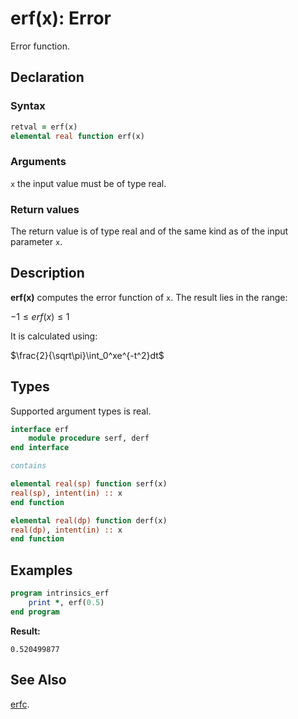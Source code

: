 # erf(x): Error

Error function.

## Declaration

### Syntax

```fortran
retval = erf(x)
elemental real function erf(x)
```

### Arguments

`x` the input value must be of type real.

### Return values

The return value is of type real and of the same kind as of the input parameter
`x`.

## Description

**erf(x)** computes the error function of `x`. The result lies in the range:

$-1 \leq erf (x) \leq 1$

It is calculated using:

$\frac{2}{\sqrt\pi}\int_0^xe^{-t^2}dt$

## Types

Supported argument types is real.

```fortran
interface erf
    module procedure serf, derf
end interface

contains

elemental real(sp) function serf(x)
real(sp), intent(in) :: x
end function

elemental real(dp) function derf(x)
real(dp), intent(in) :: x
end function
```

## Examples

```fortran
program intrinsics_erf
	print *, erf(0.5)
end program
```

**Result:**

```
0.520499877
```

## See Also

[erfc](erfc.md).
